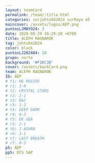 ```yaml
---
layout: teamCard
permalink: /team/:title.html
categories: surjohto042024 surMayo m5
maincover: /assets/logos/AEP.png
puntosLJMAYO24: 3
date: 2020-08-29 10:29:20 +0700
title: ALEPH RAGNAROK
tag: johto042024
color: black
puntosLJ202404: 10
grupo: norte
background: '#F16C38'
cover: /assets/backCard.png
team: ALEPH RAGNAROK
ID: AEP
# t1: HG REGIOS
# r1: 3-0
# t2: CRYSTAL STARS
# r2: 2-1
# t3: D&C
# r3: 1-2
# t4: DEEP DARK
# r4: 0-3
# t5: EK GEA
# r5: 2-1
# t6: J ASURA
# r6: 2-1
# t7: LAST BREATH
# r7: 0-3
p5: AEP
pp5: DFS SAP
---
```



